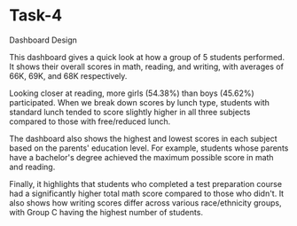# Task-4
Dashboard Design

This dashboard gives a quick look at how a group of 5 students performed. It shows their overall scores in math, reading, and writing, with averages of 66K, 69K, and 68K respectively.

Looking closer at reading, more girls (54.38%) than boys (45.62%) participated. When we break down scores by lunch type, students with standard lunch tended to score slightly higher in all three subjects compared to those with free/reduced lunch.

The dashboard also shows the highest and lowest scores in each subject based on the parents' education level. For example, students whose parents have a bachelor's degree achieved the maximum possible score in math and reading.

Finally, it highlights that students who completed a test preparation course had a significantly higher total math score compared to those who didn't. It also shows how writing scores differ across various race/ethnicity groups, with Group C having the highest number of students.
